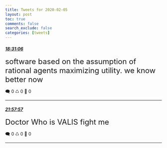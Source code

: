 ```yaml
---
title: Tweets for 2020-02-05
layout: post
toc: true
comments: false
search_exclude: false
categories: [tweets]
---
```



#### <a href = "https://twitter.com/deepfates/status/1225230403906068480">*18:31:06*</a>

<font size="5">software based on the assumption of rational agents maximizing utility. we know better now</font>



🗨️ 0 ♺ 0 🤍  0   

---
    
#### <a href = "https://twitter.com/deepfates/status/1225282460188958721">*21:57:57*</a>

<font size="5">Doctor Who is VALIS   fight me</font>



🗨️ 0 ♺ 0 🤍  0   

---
    
            
